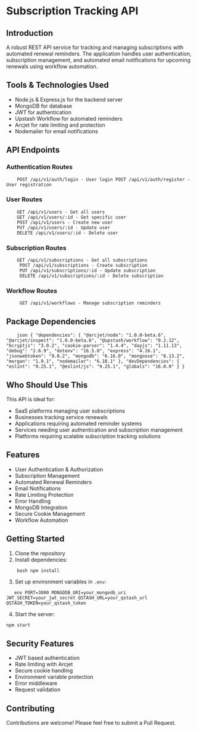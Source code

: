# Subscription Tracking API

## Introduction
A robust REST API service for tracking and managing subscriptions with automated renewal reminders. The application handles user authentication, subscription management, and automated email notifications for upcoming renewals using workflow automation.

## Tools & Technologies Used
- Node.js & Express.js for the backend server
- MongoDB for database
- JWT for authentication
- Upstash Workflow for automated reminders
- Arcjet for rate limiting and protection
- Nodemailer for email notifications

## API Endpoints

### Authentication Routes
````
    POST /api/v1/auth/login - User login POST /api/v1/auth/register - User registration
````
### User Routes
````
    GET /api/v1/users - Get all users
    GET /api/v1/users/:id - Get specific user 
    POST /api/v1/users - Create new user 
    PUT /api/v1/users/:id - Update user
    DELETE /api/v1/users/:id - Delete user
````
### Subscription Routes
````
    GET /api/v1/subscriptions - Get all subscriptions
     POST /api/v1/subscriptions - Create subscription 
     PUT /api/v1/subscriptions/:id - Update subscription 
     DELETE /api/v1/subscriptions/:id - Delete subscription
````
### Workflow Routes
````
     GET /api/v1/workflows - Manage subscription reminders
````
## Package Dependencies
````
    json { "dependencies": { "@arcjet/node": "1.0.0-beta.6", "@arcjet/inspect": "1.0.0-beta.6", "@upstash/workflow": "0.2.12", "bcryptjs": "3.0.2", "cookie-parser": "1.4.4", "dayjs": "1.11.13", "debug": "2.6.9", "dotenv": "16.5.0", "express": "4.16.1", "jsonwebtoken": "9.0.2", "mongodb": "6.16.0", "mongoose": "8.13.2", "morgan": "1.9.1", "nodemailer": "6.10.1" }, "devDependencies": { "eslint": "9.25.1", "@eslint/js": "9.25.1", "globals": "16.0.0" } }
````
## Who Should Use This
This API is ideal for:
- SaaS platforms managing user subscriptions
- Businesses tracking service renewals
- Applications requiring automated reminder systems
- Services needing user authentication and subscription management
- Platforms requiring scalable subscription tracking solutions

## Features
- User Authentication & Authorization
- Subscription Management
- Automated Renewal Reminders
- Email Notifications
- Rate Limiting Protection
- Error Handling
- MongoDB Integration
- Secure Cookie Management
- Workflow Automation

## Getting Started

1. Clone the repository
2. Install dependencies:
````
    bash npm install
````
3. Set up environment variables in `.env`:
````
   env PORT=3000 MONGODB_URI=your_mongodb_uri JWT_SECRET=your_jwt_secret QSTASH_URL=your_qstash_url QSTASH_TOKEN=your_qstash_token
````
4. Start the server:
```bash
npm start
```
## Security Features
- JWT based authentication
- Rate limiting with Arcjet
- Secure cookie handling
- Environment variable protection
- Error middleware
- Request validation

## Contributing
Contributions are welcome! Please feel free to submit a Pull Request.
